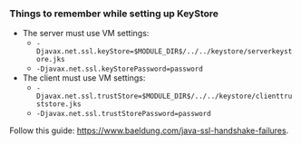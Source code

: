 ### Things to remember while setting up KeyStore
* The server must use VM settings: 
    * `-Djavax.net.ssl.keyStore=$MODULE_DIR$/../../keystore/serverkeystore.jks`
    * `-Djavax.net.ssl.keyStorePassword=password`
* The client must use VM settings:
    * `-Djavax.net.ssl.trustStore=$MODULE_DIR$/../../keystore/clienttruststore.jks`
    * `-Djavax.net.ssl.trustStorePassword=password`

Follow this guide: https://www.baeldung.com/java-ssl-handshake-failures.